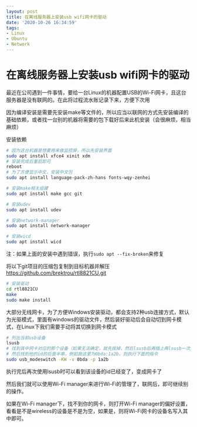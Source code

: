 ```yaml
---
layout: post
title: 在离线服务器上安装usb wifi网卡的驱动
date: '2020-10-26 16:34:59'
tags:
- Linux
- Ubuntu
- Network
---
```


# 在离线服务器上安装usb wifi网卡的驱动

最近在公司遇到一件事情，要给一台Linux的机器配置USB的Wi-Fi网卡，且这台服务器是没有联网的。在此将过程流水账记录下来，方便下次用

因为编译安装是需要先安装make等文件的，所以应当以联网的方式先安装编译的基础依赖，或者找一台别的机器将需要的包下载好后来此机安装（会很麻烦，相当麻烦）

安装依赖

``` sh
# 因为这台机器是想要用来做监控屏，所以先安装界面
sudo apt install xfce4 xinit xdm
# 安装完成后重启即可
reboot
# 为了方便显示中文，安装中文包
sudo apt install language-pack-zh-hans fonts-wqy-zenhei

# 安装make相关组建
sudo apt install make gcc git

# 安装udev
sudo apt install udev

# 安装network-manager
sudo apt install network-manager

# 安装wicd
sudo apt install wicd
```
注：如果上面的安装中遇到错误，执行```sudo apt --fix-broken```来修复

将以下git项目的压缩包复制到目标机器并解压
https://github.com/brektrou/rtl8821CU.git

``` sh
# 安装驱动
cd rtl8821CU
make
sudo make install
```

大部分无线网卡，为了方便Windows安装驱动，都会支持2种usb连接方式，默认为光驱模式，里面有windows的驱动文件，然后装好驱动后会自动切到网卡模式，在Linux下我们需要手动将其切换到网卡模式

``` bash
# 列出当前usb设备
lsusb
# 找到其中网卡对应的那个设备（如果无法确定，就先拔掉，然后lsusb后再插上再lsusb一次）
# 然后找到他的id的后面半串，例如我这里为0bda:1a2b，则执行下面的指令
sudo usb_modeswitch -KW -v 0bda -p 1a2b
```
执行完后再次使用lsusb时可以看到该设备的id已经变了，变成网卡了

然后我们就可以使用Wi-Fi manager来进行Wi-Fi的管理了，联网后，即可继续别的操作。

如果在Wi-Fi manager下，找不到你的网卡，则打开Wi-Fi manager的偏好设置，看看是不是wireless的设备是不是为空，如果是，则将Wi-Fi网卡的设备名写入其中即可。
